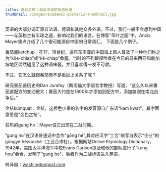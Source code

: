 ```yaml
---
title: 奇异之旅：源自汉语的英语短语
thumbnail: /images/academic-posts/12-thumbnail.jpg
---
```


英语的大部分词汇源自法语、德语和其他众多外语。不过，我们一般不会想到中国——与英格兰有半球之遥，影响过我们的语言。在博客“茶叶之国”中，Anzia Mayer重点介绍了几个很可能源自中国的日常语汇。
下面是几个例子。

<!--more-->

番茄酱ketchup：在17、18世纪，遍布东南亚的中国海上商人普及了一种他们称之为“kôe-chiap”或“kê-chiap”鱼酱。当时的不列颠探险者在今日的马来西亚和新加坡地区偶然碰见了这种调味酱，并且喜欢得一发不可收。

不过，它怎么就跟番茄而不是鱼扯上关系了呢？

研究番茄酱历史的Dan Jurafsy（斯坦福大学语言学教授）写道，“这么久以来番茄酱配方的变动很大；番茄大约是在1800年才添加到配方中，添加糖则在南北战争后。”

金桔kumquat：金桔，这橙色小果的名字的发音源自广东话“kam kwat”，其字面意思是“金色之桔”。

狂热的gung ho：Mayer说它出现在二战时期。

“gung ho”在汉语普通话中念作"gōng hé",其对应汉字“工合”缩写自表示“企业”的gōngyè hézuòshè（工业合作社）。根据网站Online Etymology Dictionary，1942年，美国太平洋海军中校Evans Carlson提及和他的部队进行了“kung-hou”会合，发明了“gung ho”，后者作为二战标语进入英语。

转译自：[washingtonpost.com](http://www.washingtonpost.com/blogs/worldviews/wp/2013/02/06/the-surprising-chinese-origins-of-common-english-phrases/)